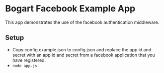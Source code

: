 # Bogart Facebook Example App

This app demonstrates the use of the facebook authentication middleware.

## Setup

* Copy config.example.json to config.json and replace the app id and secret with
an app id and secret from a facebook application that you have registered.
* `node app.js`


